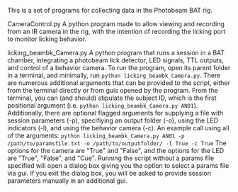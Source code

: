 This is a set of programs for collecting data in the Photobeam BAT rig.

CameraControl.py
A python program made to allow viewing and recording from an IR camera in the rig, with the intention of recording the licking port to monitor licking behavior.

licking_beambk_Camera.py
A python program that runs a session in a BAT chamber, integrating a photobeam lick detector, LED signals, TTL outputs, and control of a behavior camera.
To run the program, open its parent folder in a terminal, and minimally, run `python licking_beambk_Camera.py`. There are numerous additional arguments that can be provided to the script, either from the terminal directly or from guis opened by the program.
From the terminal, you can (and should) stipulate the subject ID, which is the first positional argument (i.e. `python licking_beambk_Camera.py AN01`). Additionally, there are optional flagged arguments for supplying a file with session parameters (-p), specifiying an output folder (-o), using the LED indicators (-l), and using the behavior camera (-c).
An example call using all of the arguments: `python licking_beambk_Camera.py AN01 -p /path/to/paramsfile.txt -o /path/to/outputfolder/ -l True -c True`
The options for the camera are "True" and "False", and the options for the LED are "True", "False", and "Cue".
Running the script without a params file specified will open a dialog box giving you the option to select a params file via gui. If you exit the dialog box, you will be asked to provide session parameters manually in an additional gui. 

